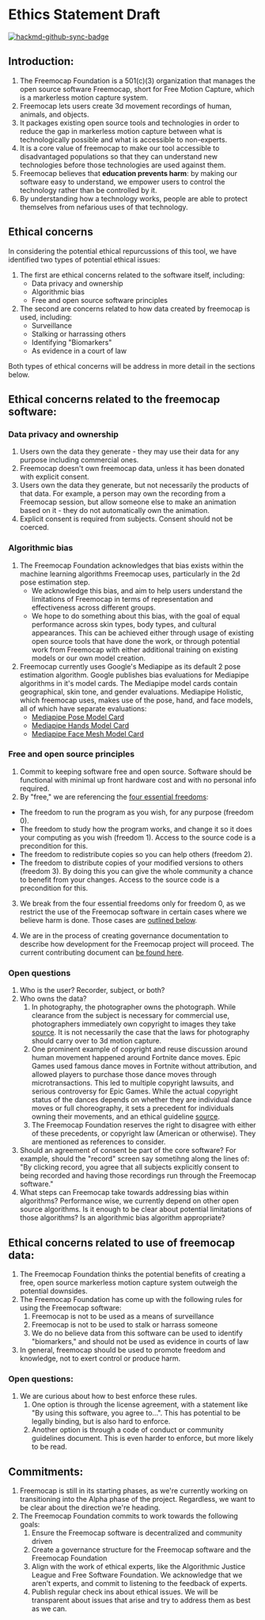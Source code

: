 # Ethics Statement Draft

[![hackmd-github-sync-badge](https://hackmd.io/zg1uy7FWQNCn_Rb75JA1-Q/badge)](https://hackmd.io/zg1uy7FWQNCn_Rb75JA1-Q)


## Introduction:

1. The Freemocap Foundation is a 501(c)(3) organization that manages the open source software Freemocap, short for Free Motion Capture, which is a markerless motion capture system.
2. Freemocap lets users create 3d movement recordings of human, animals, and objects.
3. It packages existing open source tools and technologies in order to reduce the gap in markerless motion capture between what is technologically possible and what is accessible to non-experts.
4. It is a core value of freemocap to make our tool accessible to disadvantaged populations so that they can understand new technologies before those technologies are used against them.
5. Freemocap believes that **education prevents harm**: by making our software easy to understand, we empower users to control the technology rather than be controlled by it.
6. By understanding how a technology works, people are able to protect themselves from nefarious uses of that technology.

## Ethical concerns

In considering the potential ethical repurcussions of this tool, we have identified two types of potential ethical issues: 

1. The first are ethical concerns related to the software itself, including: 
    - Data privacy and ownership
    - Algorithmic bias
    - Free and open source software principles
2. The second are concerns related to how data created by freemocap is used, including:
    - Surveillance
    - Stalking or harrassing others
    - Identifying "Biomarkers"
    - As evidence in a court of law

Both types of ethical concerns will be address in more detail in the sections below. 


## Ethical concerns related to the freemocap software:

### Data privacy and ownership

1. Users own the data they generate - they may use their data for any purpose including commercial ones.
2. Freemocap doesn't own freemocap data, unless it has been donated with explicit consent.
3. Users own the data they generate, but not necessarily the products of that data. For example, a person may own the recording from a Freemocap session, but allow someone else to make an animation based on it - they do not automatically own the animation.
4. Explicit consent is required from subjects. Consent should not be coerced.


### Algorithmic bias

1. The Freemocap Foundation acknowledges that bias exists within the machine learning algorithms Freemocap uses, particularly in the 2d pose estimation step. 
    - We acknowledge this bias, and aim to help users understand the limitations of Freemocap in terms of representation and effectiveness across different groups.
    - We hope to do something about this bias, with the goal of equal performance across skin types, body types, and cultural appearances. This can be achieved  either through usage of existing open source tools that have done the work, or through potential work from Freemocap with either additional training on existing models or our own model creation.
2. Freemocap currently uses Google's Mediapipe as its default 2 pose estimation algorithm. Google publishes bias evaluations for Mediapipe algorithms in it's model cards. The Mediapipe model cards contain geographical, skin tone, and gender evaluations. Mediapipe Holistic, which freemocap uses, makes use of the pose, hand, and face models, all of which have separate evaluations:
    - [Mediapipe Pose Model Card](https://drive.google.com/file/d/10WlcTvrQnR_R2TdTmKw0nkyRLqrwNkWU/preview)
    - [Mediapipe Hands Model Card](https://drive.google.com/file/d/1-rmIgTfuCbBPW_IFHkh3f0-U_lnGrWpg/preview)
    - [Mediapipe Face Mesh Model Card](https://drive.google.com/file/d/1jpQt8TB1nMFQ49VSSBKdNEdQOygNRvCP/preview)


### Free and open source principles

1. Commit to keeping software free and open source. Software should be functional with minimal up front hardware cost and with no personal info required.
2. By "free," we are referencing the [four essential freedoms](https://www.gnu.org/philosophy/free-sw.en.html#four-freedoms):

- The freedom to run the program as you wish, for any purpose (freedom 0).
- The freedom to study how the program works, and change it so it does your computing as you wish (freedom 1). Access to the source code is a precondition for this.
- The freedom to redistribute copies so you can help others (freedom 2).
- The freedom to distribute copies of your modified versions to others (freedom 3). By doing this you can give the whole community a chance to benefit from your changes. Access to the source code is a precondition for this.

3. We break from the four essential freedoms only for freedom 0, as we restrict the use of the Freemocap software in certain cases where we believe harm is done. Those cases are [outlined below](#ethical-concerns-related-to-use-of-freemocap-data).

4. We are in the process of creating governance documentation to describe how development for the Freemocap project will proceed. The current contributing document can [be found here](https://github.com/freemocap/freemocap/blob/main/CONTRIBUTING.md).

### Open questions
1. Who is the user? Recorder, subject, or both? 
2. Who owns the data?
    1. In photography, the photographer owns the photograph. While clearance from the subject is necessary for commercial use, photographers immediately own copyright to images they take [source](https://www.format.com/magazine/resources/photography/photography-copyright-law-guide). It is not necessarily the case that the laws for photography should carry over to 3d motion capture.
    2. One prominent example of copyright and reuse discussion around human movement happened around Fortnite dance moves. Epic Games used famous dance moves in Fortnite without attribution, and allowed players to purchase those dance moves through microtransactions. This led to multiple copyright lawsuits, and serious controversy for Epic Games. While the actual copyright status of the dances depends on whether they are individual dance moves or full choreography, it sets a precedent for individuals owning their movements, and an ethical guideline [source](https://www.cla.co.uk/blog/higher-education/fortnite-dance-controversy).
    3. The Freemocap Foundation reserves the right to disagree with either of these precedents, or copyright law (American or otherwise). They are mentioned as references to consider.
3. Should an agreement of consent be part of the core software? For example, should the "record" screen say sometihng along the lines of: "By clicking record, you agree that all subjects explicitly consent to being recorded and having those recordings run through the Freemocap software."
4. What steps can Freemocap take towards addressing bias within algorithms? Performance wise, we currently depend on other open source algorithms. Is it enough to be clear about potential limitations of those algorithms? Is an algorithmic bias algorithm appropriate?


## Ethical concerns related to use of freemocap data:

1. The Freemocap Foundation thinks the potential benefits of creating a free, open source markerless motion capture system outweigh the potential downsides.
2. The Freemocap Foundation has come up with the following rules for using the Freemocap software:
    1. Freemocap is not to be used as a means of surveillance
    2. Freemocap is not to be used to stalk or harrass someone
    3. We do no believe data from this software can be used to identify "biomarkers," and should not be used as evidence in courts of law
3. In general, freemocap should be used to promote freedom and knowledge, not to exert control or produce harm.

### Open questions:

1. We are curious about how to best enforce these rules. 
    1. One option is through the license agreement, with a statement like "By using this software, you agree to...". This has potential to be legally binding, but is also hard to enforce.
    2. Another option is through a code of conduct or community guidelines document. This is even harder to enforce, but more likely to be read. 

## Commitments:

1. Freemocap is still in its starting phases, as we're currently working on transitioning into the Alpha phase of the project. Regardless, we want to be clear about the direction we're heading. 
2. The Freemocap Foundation commits to work towards the following goals:
    1. Ensure the Freemocap software is decentralized and community driven
    2. Create a governance structure for the Freemocap software and the Freemocap Foundation
    3. Align with the work of ethical experts, like the Algorithmic Justice League and Free Software Foundation. We acknowledge that we aren't experts, and commit to listening to the feedback of experts.
    4. Publish regular check ins about ethical issues. We will be transparent about issues that arise and try to address them as best as we can. 